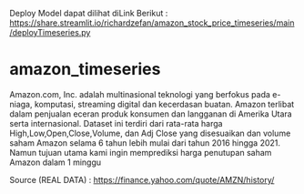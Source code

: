 

Deploy Model dapat dilihat diLink Berikut :
https://share.streamlit.io/richardzefan/amazon_stock_price_timeseries/main/deployTimeseries.py




# amazon_timeseries

Amazon.com, Inc. adalah multinasional teknologi yang berfokus pada e-niaga, komputasi, streaming digital dan kecerdasan buatan. Amazon terlibat dalam penjualan eceran produk konsumen dan langganan di Amerika Utara serta internasional. Dataset ini terdiri dari rata-rata harga High,Low,Open,Close,Volume, dan Adj Close yang disesuaikan dan volume saham Amazon selama 6 tahun lebih mulai dari tahun 2016 hingga 2021. Namun tujuan utama kami ingin memprediksi harga penutupan saham Amazon dalam 1 minggu

Source (REAL DATA) : https://finance.yahoo.com/quote/AMZN/history/
